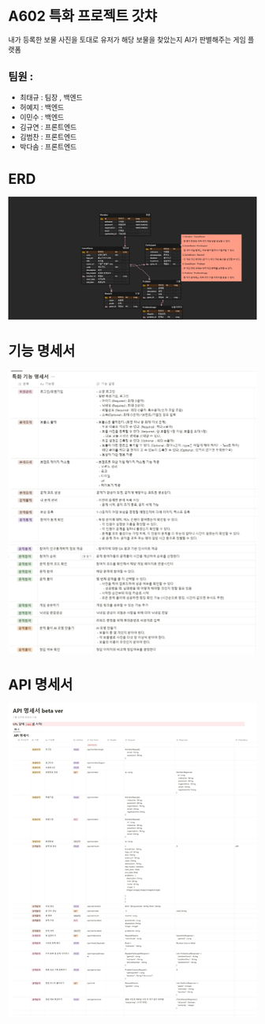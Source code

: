 
# A602 특화 프로젝트 갓챠

내가 등록한 보물 사진을 토대로 유저가 해당 보물을 찾았는지 AI가 판별해주는 게임 플랫폼

## 팀원 : 

 - 최태규 : 팀장 , 백엔드
 - 허예지 : 백엔드
 - 이민수 : 백엔드
 - 김규연 : 프론트엔드
 - 김범찬 : 프론트엔드
 - 박다솜 : 프론트엔드

# ERD

![img.png](assets/img.png)

# 기능 명세서

![img.png](assets/erd_1.png)
![img_1.png](assets/erd_2.png)

# API 명세서
![img_3.png](img_3.png)
